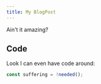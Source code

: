 ```yaml
---
title: My BlogPost
---
```

Ain't it amazing?

## Code
Look I can even have code around:
```javascript
const suffering = !needed();
```
